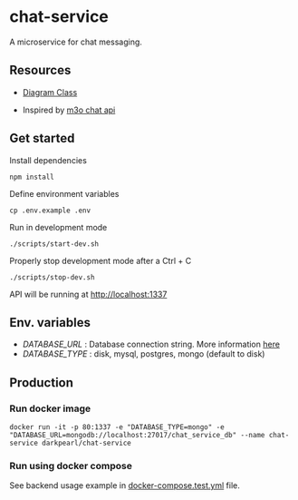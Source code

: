# chat-service

A microservice for chat messaging.

## Resources
* [Diagram Class](https://drive.google.com/file/d/1x2E08UuK3i-zrPaa0mz-p8hxthyV-HCZ/view?usp=sharing)

* Inspired by [m3o chat api](https://m3o.com/chat/api)

## Get started

Install dependencies
```shell
npm install
```

Define environment variables
```shell
cp .env.example .env
```

Run in development mode
```shell
./scripts/start-dev.sh
```

Properly stop development mode after a Ctrl + C
```shell
./scripts/stop-dev.sh
```

API will be running at [http://localhost:1337](http://localhost:1337)


## Env. variables

- *DATABASE_URL* : Database connection string. More information [here](https://sailsjs.com/documentation/reference/configuration/sails-config-datastores#the-connection-url)
- *DATABASE_TYPE* : disk, mysql, postgres, mongo (default to disk)


## Production

### Run docker image

```shell
docker run -it -p 80:1337 -e "DATABASE_TYPE=mongo" -e "DATABASE_URL=mongodb://localhost:27017/chat_service_db" --name chat-service darkpearl/chat-service
```

### Run using docker compose
See backend usage example in [docker-compose.test.yml](./docker-compose.test.yml) file.
